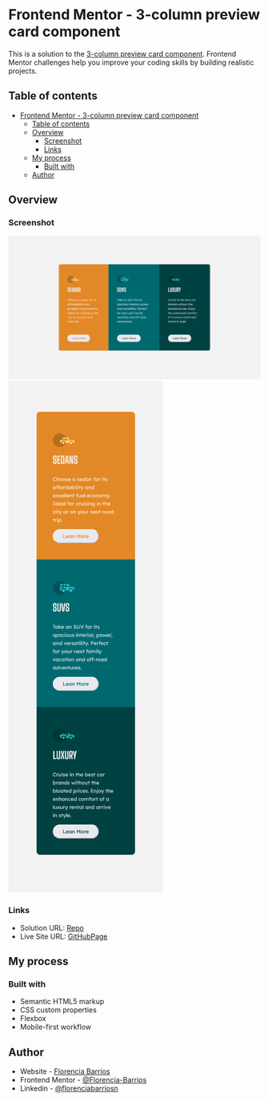 # Frontend Mentor - 3-column preview card component

This is a solution to the [3-column preview card component](https://www.frontendmentor.io/challenges/3column-preview-card-component-pH92eAR2-/hub). Frontend Mentor challenges help you improve your coding skills by building realistic projects. 

## Table of contents

- [Frontend Mentor - 3-column preview card component](#frontend-mentor---3-column-preview-card-component)
  - [Table of contents](#table-of-contents)
  - [Overview](#overview)
    - [Screenshot](#screenshot)
    - [Links](#links)
  - [My process](#my-process)
    - [Built with](#built-with)
  - [Author](#author)

## Overview

### Screenshot

![Preview desktop](./Screenshots/Screenshot%20desktop.png)
![Preview mobile](./Screenshots/Screenshot%20mobile.png)

### Links

- Solution URL: [Repo](https://github.com/Florencia-Barrios/3-column-preview-card-component)
- Live Site URL: [GitHubPage](https://florencia-barrios.github.io/3-column-preview-card-component/)

## My process

### Built with

- Semantic HTML5 markup
- CSS custom properties
- Flexbox
- Mobile-first workflow

## Author

- Website - [Florencia Barrios](https://github.com/Florencia-Barrios)
- Frontend Mentor - [@Florencia-Barrios](https://www.frontendmentor.io/profile/Florencia-Barrios)
- Linkedin - [@florenciabarriosn](https://www.linkedin.com/in/florenciabarriosn/)